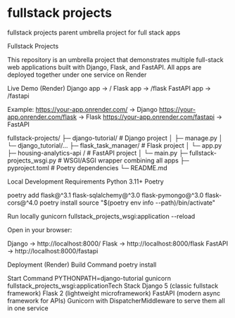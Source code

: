 # fullstack projects
fullstack projects
parent umbrella project for full stack apps

Fullstack Projects

This repository is an umbrella project that demonstrates multiple full-stack web applications built with Django, Flask, and FastAPI.
All apps are deployed together under one service on Render

Live Demo (Render)
Django app → /
Flask app → /flask
FastAPI app → /fastapi

Example:
https://your-app.onrender.com/ → Django
https://your-app.onrender.com/flask → Flask
https://your-app.onrender.com/fastapi → FastAPI

fullstack-projects/
├─ django-tutorial/          # Django project
│   ├─ manage.py
│   └─ django_tutorial/...
├─ flask_task_manager/           # Flask project
│   └─ app.py
├─ housing-analytics-api /         # FastAPI project
│   └─ main.py
├─ fullstack-projects_wsgi.py   # WSGI/ASGI wrapper combining all apps
├─ pyproject.toml       # Poetry dependencies
└─ README.md

Local Development
Requirements
Python 3.11+
Poetry

poetry add flask@^3.1 flask-sqlalchemy@^3.0 flask-pymongo@^3.0 flask-cors@^4.0
poetry install
source "$(poetry env info --path)/bin/activate"


Run locally
gunicorn fullstack_projects_wsgi:application --reload

Open in your browser:

Django → http://localhost:8000/
Flask → http://localhost:8000/flask
FastAPI → http://localhost:8000/fastapi

Deployment (Render)
Build Command
poetry install

Start Command
 PYTHONPATH=django-tutorial gunicorn fullstack_projects_wsgi:applicationTech Stack
Django 5 (classic fullstack framework)
Flask 2 (lightweight microframework)
FastAPI (modern async framework for APIs)
Gunicorn with DispatcherMiddleware to serve them all in one service